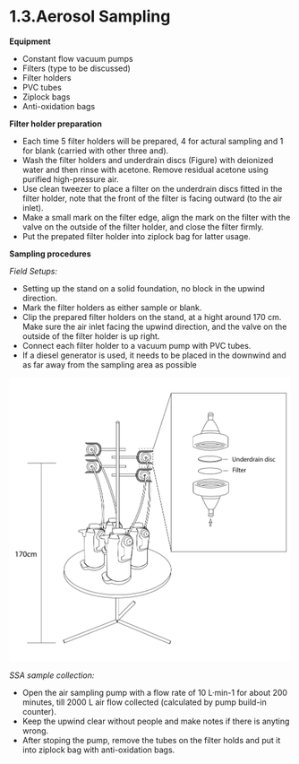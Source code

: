 # 1.3.Aerosol Sampling

**Equipment**

* Constant flow vacuum pumps
* Filters \(type to be discussed\)
* Filter holders
* PVC tubes
* Ziplock bags
* Anti-oxidation bags

**Filter holder preparation**

* Each time 5 filter holders will be prepared, 4 for actural sampling and 1 for blank \(carried with other three and\).
* Wash the filter holders and underdrain discs \(Figure\) with deionized water and then rinse with acetone. Remove residual acetone using purified high-pressure air.
* Use clean tweezer to place a filter on the underdrain discs fitted in the filter holder, note that the front of the filter is facing outward \(to the air inlet\).
* Make a small mark on the filter edge, align the mark on the filter with the valve on the outside of the filter holder, and close the filter firmly.
* Put the prepated filter holder into ziplock bag for latter usage.

**Sampling procedures**

_Field Setups:_

* Setting up the stand on a solid foundation, no block in the upwind direction.
* Mark the filter holders as either sample or blank.
* Clip the prepared filter holders on the stand, at a hight around 170 cm. Make sure the air inlet facing the upwind direction, and the valve on the outside of the filter holder is up right.
* Connect each filter holder to a vacuum pump with PVC tubes.
* If a diesel generator is used, it needs to be placed in the downwind and as far away from the sampling area as possible

![Figure 1.3 Schematic diagram of sampling devices, inspired by Sam Baelus&#x2019;s Master&#x2019;s dissertation and Emmanuel](../.gitbook/assets/1.3.png)

_SSA sample collection:_

* Open the air sampling pump with a flow rate of 10 L·min-1 for about 200 minutes, till 2000 L air flow collected \(calculated by pump build-in counter\).
* Keep the upwind clear without people and make notes if there is anyting wrong.
* After stoping the pump, remove the tubes on the filter holds and put it into ziplock bag with anti-oxidation bags.

